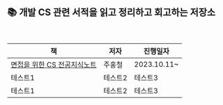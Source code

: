 ## 📚 개발 CS 관련 서적을 읽고 정리하고 회고하는 저장소

<br>

| 책                                                                      | 저자 | 진행일자       |
|------------------------------------------------------------------------|----|------------|
| [면접을 위한 CS 전공지식노트](https://product.kyobobook.co.kr/detail/S000001834833) | 주홍철 | 2023.10.11~ |
| 테스트1                                                                   | 테스트2 | 테스트3       |
| 테스트1                                                                   | 테스트2 | 테스트3       |

<br>
